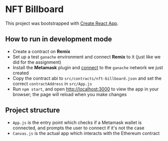 # NFT Billboard

This project was bootstrapped with [Create React App](https://github.com/facebook/create-react-app).


## How to run in development mode

- Create a contract on **Remix**
- Set up a test `ganache` environment and connect **Remix** to it (just like we did for the assignment)
- Install the **Metamask** plugin and [connect](https://www.geeksforgeeks.org/how-to-set-up-ganche-with-metamask/) to the `ganache` network we just created
- Copy the contract abi to `src/contracts/nft-billboard.json` and set the correct `contractAddress` in `src/App.js`
- Run `npm start`, and open [http://localhost:3000](http://localhost:3000) to view the app in your browser; the page will reload when you make changes

## Project structure
- `App.js` is the entry point which checks if a Metamask wallet is connected, and prompts the user to connect if it's not the case
- `Canvas.js` is the actual app which interacts with the Ethereum contract


<!-- ## Available Scripts

In the project directory, you can run:

### `npm start`

Runs the app in the development mode.\
Open [http://localhost:3000](http://localhost:3000) to view it in your browser.

The page will reload when you make changes.\
You may also see any lint errors in the console.

### `npm test`

Launches the test runner in the interactive watch mode.\
See the section about [running tests](https://facebook.github.io/create-react-app/docs/running-tests) for more information.

### `npm run build`

Builds the app for production to the `build` folder.\
It correctly bundles React in production mode and optimizes the build for the best performance.

The build is minified and the filenames include the hashes.\
Your app is ready to be deployed!

See the section about [deployment](https://facebook.github.io/create-react-app/docs/deployment) for more information.

### `npm run eject`

**Note: this is a one-way operation. Once you `eject`, you can't go back!**

If you aren't satisfied with the build tool and configuration choices, you can `eject` at any time. This command will remove the single build dependency from your project.

Instead, it will copy all the configuration files and the transitive dependencies (webpack, Babel, ESLint, etc) right into your project so you have full control over them. All of the commands except `eject` will still work, but they will point to the copied scripts so you can tweak them. At this point you're on your own.

You don't have to ever use `eject`. The curated feature set is suitable for small and middle deployments, and you shouldn't feel obligated to use this feature. However we understand that this tool wouldn't be useful if you couldn't customize it when you are ready for it. -->

<!-- ## Deployment

This section has moved here: [https://facebook.github.io/create-react-app/docs/deployment](https://facebook.github.io/create-react-app/docs/deployment) -->
